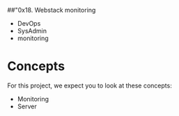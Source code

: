 ##"0x18. Webstack monitoring

* DevOps
* SysAdmin
* monitoring

# Concepts
For this project, we expect you to look at these concepts:

* Monitoring
* Server
